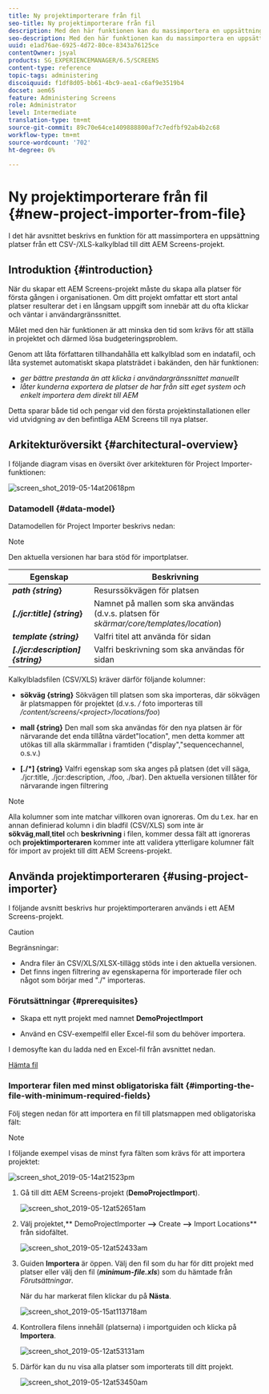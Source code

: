 ```yaml
---
title: Ny projektimporterare från fil
seo-title: Ny projektimporterare från fil
description: Med den här funktionen kan du massimportera en uppsättning platser från ett CSV-/XLS-kalkylblad till ditt AEM Screens-projekt.
seo-description: Med den här funktionen kan du massimportera en uppsättning platser från ett CSV-/XLS-kalkylblad till ditt AEM Screens-projekt.
uuid: e1ad76ae-6925-4d72-80ce-8343a76125ce
contentOwner: jsyal
products: SG_EXPERIENCEMANAGER/6.5/SCREENS
content-type: reference
topic-tags: administering
discoiquuid: f1df8d05-bb61-4bc9-aea1-c6af9e3519b4
docset: aem65
feature: Administering Screens
role: Administrator
level: Intermediate
translation-type: tm+mt
source-git-commit: 89c70e64ce1409888800af7c7edfbf92ab4b2c68
workflow-type: tm+mt
source-wordcount: '702'
ht-degree: 0%

---
```



# Ny projektimporterare från fil {#new-project-importer-from-file}

I det här avsnittet beskrivs en funktion för att massimportera en uppsättning platser från ett CSV-/XLS-kalkylblad till ditt AEM Screens-projekt.

## Introduktion {#introduction}

När du skapar ett AEM Screens-projekt måste du skapa alla platser för första gången i organisationen. Om ditt projekt omfattar ett stort antal platser resulterar det i en långsam uppgift som innebär att du ofta klickar och väntar i användargränssnittet.

Målet med den här funktionen är att minska den tid som krävs för att ställa in projektet och därmed lösa budgeteringsproblem.

Genom att låta författaren tillhandahålla ett kalkylblad som en indatafil, och låta systemet automatiskt skapa platsträdet i bakänden, den här funktionen:

* *ger bättre prestanda än att klicka i användargränssnittet manuellt*
* *låter kunderna exportera de platser de har från sitt eget system och enkelt importera dem direkt till AEM*

Detta sparar både tid och pengar vid den första projektinstallationen eller vid utvidgning av den befintliga AEM Screens till nya platser.

## Arkitekturöversikt {#architectural-overview}

I följande diagram visas en översikt över arkitekturen för Project Importer-funktionen:

![screen_shot_2019-05-14at20618pm](assets/screen_shot_2019-05-14at20618pm.png)

### Datamodell {#data-model}

Datamodellen för Project Importer beskrivs nedan:

>[!NOTE]
>
>Den aktuella versionen har bara stöd för importplatser.

| **Egenskap** | **Beskrivning** |
|---|---|
| ***path {string*}** | Resurssökvägen för platsen |
| ***[./jcr:title] {string*}** | Namnet på mallen som ska användas (d.v.s. platsen för *skärmar/core/templates/location*) |
| ***template {string}*** | Valfri titel att använda för sidan |
| ***[./jcr:description] {string}*** | Valfri beskrivning som ska användas för sidan |

Kalkylbladsfilen (CSV/XLS) kräver därför följande kolumner:

* **sökväg {string}** Sökvägen till platsen som ska importeras, där sökvägen är platsmappen för projektet (d.v.s.  */* foto importeras till  */content/screens/&lt;project>/locations/foo*)

* **mall {string}** Den mall som ska användas för den nya platsen är för närvarande det enda tillåtna värdet&quot;location&quot;, men detta kommer att utökas till alla skärmmallar i framtiden (&quot;display&quot;,&quot;sequencechannel, o.s.v.)
* **[./*] {string}** Valfri egenskap som ska anges på platsen (det vill säga, ./jcr:title, ./jcr:description, ./foo, ./bar). Den aktuella versionen tillåter för närvarande ingen filtrering

>[!NOTE]
>
>Alla kolumner som inte matchar villkoren ovan ignoreras. Om du t.ex. har en annan definierad kolumn i din bladfil (CSV/XLS) som inte är **sökväg**,**mall**,**titel** och **beskrivning** i filen, kommer dessa fält att ignoreras och **projektimporteraren** kommer inte att validera ytterligare kolumner fält för import av projekt till ditt AEM Screens-projekt.

## Använda projektimporteraren {#using-project-importer}

I följande avsnitt beskrivs hur projektimporteraren används i ett AEM Screens-projekt.

>[!CAUTION]
>
>Begränsningar:
>
>* Andra filer än CSV/XLS/XLSX-tillägg stöds inte i den aktuella versionen.
>* Det finns ingen filtrering av egenskaperna för importerade filer och något som börjar med &quot;./&quot; importeras.

>



### Förutsättningar {#prerequisites}

* Skapa ett nytt projekt med namnet **DemoProjectImport**

* Använd en CSV-exempelfil eller Excel-fil som du behöver importera.

I demosyfte kan du ladda ned en Excel-fil från avsnittet nedan.

[Hämta fil](assets/minimal-file.xls)

### Importerar filen med minst obligatoriska fält {#importing-the-file-with-minimum-required-fields}

Följ stegen nedan för att importera en fil till platsmappen med obligatoriska fält:

>[!NOTE]
>
>I följande exempel visas de minst fyra fälten som krävs för att importera projektet:

![screen_shot_2019-05-14at21523pm](assets/screen_shot_2019-05-14at21523pm.png)

1. Gå till ditt AEM Screens-projekt (**DemoProjectImport**).

   ![screen_shot_2019-05-12at52651am](assets/screen_shot_2019-05-12at52651am.png)

1. Välj projektet,** DemoProjectImporter **—>** Create **—>** Import Locations** från sidofältet.

   ![screen_shot_2019-05-12at52433am](assets/screen_shot_2019-05-12at52433am.png)

1. Guiden **Importera** är öppen. Välj den fil som du har för ditt projekt med platser eller välj den fil (***minimum-file.xls***) som du hämtade från *Förutsättningar*.

   När du har markerat filen klickar du på **Nästa**.

   ![screen_shot_2019-05-15at113718am](assets/screen_shot_2019-05-15at113718am.png)

1. Kontrollera filens innehåll (platserna) i importguiden och klicka på **Importera**.

   ![screen_shot_2019-05-12at53131am](assets/screen_shot_2019-05-12at53131am.png)

1. Därför kan du nu visa alla platser som importerats till ditt projekt.

   ![screen_shot_2019-05-12at53450am](assets/screen_shot_2019-05-12at53450am.png)

